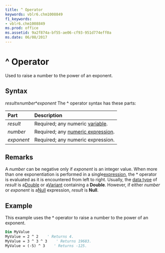 ```yaml
---
title: ^ Operator
keywords: vblr6.chm1008849
f1_keywords:
- vblr6.chm1008849
ms.prod: office
ms.assetid: 9a2f874a-bf55-ae06-cf93-951d774eff0a
ms.date: 06/08/2017
---
```



# ^ Operator



Used to raise a number to the power of an exponent.

## Syntax

_result_**=**_number_**^**_exponent_
The  **^** operator syntax has these parts:


|**Part**|**Description**|
|:-----|:-----|
| _result_|Required; any numeric [variable](../../Glossary/vbe-glossary.md#variable).|
| _number_|Required; any [numeric expression](../../Glossary/vbe-glossary.md#numeric-expression).|
| _exponent_|Required; any numeric expression.|

## Remarks

A  _number_ can be negative only if _exponent_ is an integer value. When more than one exponentiation is performed in a single[expression](../../Glossary/vbe-glossary.md#expression), the  **^** operator is evaluated as it is encountered from left to right.
Usually, the [data type](../../Glossary/vbe-glossary.md#data-type) of _result_ is a[Double](../../Glossary/vbe-glossary.md#Double) or a[Variant](../../Glossary/vbe-glossary.md#Variant) containing a **Double**. However, if either _number_ or _exponent_ is a[Null](../../Glossary/vbe-glossary.md#Null) expression, _result_ is **Null**.

## Example

This example uses the  **^** operator to raise a number to the power of an exponent.


```vb
Dim MyValue
MyValue = 2 ^ 2    ' Returns 4.
MyValue = 3 ^ 3 ^ 3    ' Returns 19683.
MyValue = (-5) ^ 3    ' Returns -125.


```


